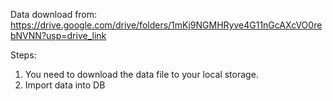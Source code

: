 Data download from: https://drive.google.com/drive/folders/1mKj9NGMHRyve4G11nGcAXcVO0rebNVNN?usp=drive_link

Steps:
1. You need to download the data file to your local storage.
2. Import data into DB